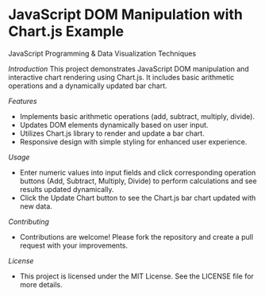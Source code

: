 # JavaScript DOM Manipulation with Chart.js Example
JavaScript Programming & Data Visualization Techniques

*Introduction*
This project demonstrates JavaScript DOM manipulation and interactive chart rendering using Chart.js. It includes basic arithmetic operations and a dynamically updated bar chart.

*Features*
- Implements basic arithmetic operations (add, subtract, multiply, divide).
- Updates DOM elements dynamically based on user input.
- Utilizes Chart.js library to render and update a bar chart.
- Responsive design with simple styling for enhanced user experience.

*Usage*
- Enter numeric values into input fields and click corresponding operation buttons (Add, Subtract, Multiply, Divide) to perform calculations and see results updated dynamically.
- Click the Update Chart button to see the Chart.js bar chart updated with new data.

*Contributing*
- Contributions are welcome! Please fork the repository and create a pull request with your improvements.

*License*
- This project is licensed under the MIT License. See the LICENSE file for more details.
